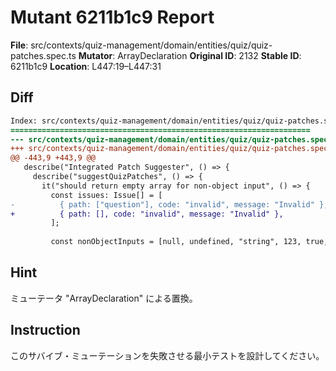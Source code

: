 # Mutant 6211b1c9 Report

**File**: src/contexts/quiz-management/domain/entities/quiz/quiz-patches.spec.ts
**Mutator**: ArrayDeclaration
**Original ID**: 2132
**Stable ID**: 6211b1c9
**Location**: L447:19–L447:31

## Diff

```diff
Index: src/contexts/quiz-management/domain/entities/quiz/quiz-patches.spec.ts
===================================================================
--- src/contexts/quiz-management/domain/entities/quiz/quiz-patches.spec.ts	original
+++ src/contexts/quiz-management/domain/entities/quiz/quiz-patches.spec.ts	mutated #2132
@@ -443,9 +443,9 @@
   describe("Integrated Patch Suggester", () => {
     describe("suggestQuizPatches", () => {
       it("should return empty array for non-object input", () => {
         const issues: Issue[] = [
-          { path: ["question"], code: "invalid", message: "Invalid" },
+          { path: [], code: "invalid", message: "Invalid" },
         ];
 
         const nonObjectInputs = [null, undefined, "string", 123, true, []];
```

## Hint

ミューテータ "ArrayDeclaration" による置換。

## Instruction

このサバイブ・ミューテーションを失敗させる最小テストを設計してください。
